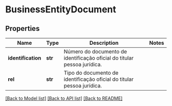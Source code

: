 # BusinessEntityDocument

## Properties
Name | Type | Description | Notes
------------ | ------------- | ------------- | -------------
**identification** | **str** | Número do documento de identificação oficial do titular pessoa jurídica. | 
**rel** | **str** | Tipo do documento de identificação oficial do titular pessoa jurídica. | 

[[Back to Model list]](../README.md#documentation-for-models) [[Back to API list]](../README.md#documentation-for-api-endpoints) [[Back to README]](../README.md)

